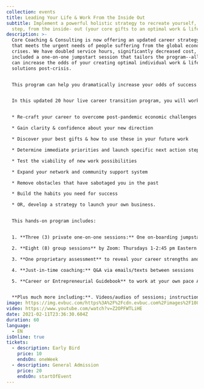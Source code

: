 ```yaml
---
collection: events
title: Leading Your Life & Work From the Inside Out
subtitle: Implement a powerful holistic strategy to recreate yourself, step by
  step, from the inside- out (your core gifts to an optimal work & life).
description: >-
  Core Coaching & Consulting is now offering an updated career strategy program
  that meets the urgent needs of people suffering from the global economic
  crises. We have doubled service hours, significantly decreased cost, and
  included a one-on-one jumpstart session that tailors the program--all so we
  can increase the odds of your creating optimal individual work & life
  solutions post-crisis.


  This program can help you dramatically increase your odds of success if you: a) need to find a new job, b) would like to explore the viability of starting your own business, c) want a promotion, or d) would like to rebalance your life and work when it is time to emerge into a new normal.


  In this updated 20 hour live career transition program, you will work with expert career and business coaches to generate these **PRACTICAL & IMMEDIATE RESULTS:**


  * Re-craft your career to overcome post-pandemic economic challenges

  * Gain clarity & confidence about your new direction

  * Discover your best gifts & how to use these in your future work

  * Determine immediate priorities and launch specific next action steps

  * Test the viability of new work possibilities

  * Expand your network and community support system

  * Remove obstacles that have sabotaged you in the past

  * Build the habits you need for success

  * OR, develop a strategy to launch your own business.


  This hands-on program includes:


  1. **Three (3) private one-on-one sessions:** One on-boarding jumpstart sessionimmediately upon signing up for this program and two sessions during program.

  2. **Eight (8) group sessions** by Zoom: Thursdays 1-2:45 pm Eastern time: Feb 11,18, and 25; Mar 4, 11, 18 and 25; final session is April 1. Sessions are in **Spanish and English**.

  3. **One proprietary assessment** to reveal your career strengths and weaknesses

  4. **Just-in-time coaching:** Q&A via emails/texts between sessions

  5. **Career or Entrepreneurial Guidebook** to work at your own pace AND to continue progress post-program


  **Plus much more including:**. Videos/audios of sessions; instructional materials; lifetime access to group's website portal where all resources are available.
image: https://img.evbuc.com/https%3A%2F%2Fcdn.evbuc.com%2Fimages%2F108047217%2F306828581984%2F1%2Foriginal.20200807-184200?w=800&auto=format%2Ccompress&q=75&sharp=10&rect=0%2C31%2C1000%2C500&s=adb8718dcecd2fa87215018fa3fb534f
video: https://www.youtube.com/watch?v=Z2OPFWTLiHE
date: 2021-02-11T23:36:30.604Z
duration: 60
language:
  - EN
isOnline: true
tickets:
  - description: Early Bird
    price: 10
    endsOn: oneWeek
  - description: General Admission
    price: 20
    endsOn: startOfEvent
---
```

